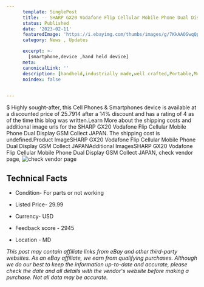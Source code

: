 ```yaml
---
      template: SinglePost
      title: -- SHARP GX20 Vodafone Flip Cellular Mobile Phone Dual Display GSM Collect JAPAN
      status: Published
      date: '2023-02-11'
      featuredImage: 'https://i.ebayimg.com/thumbs/images/g/7KkAAOSwqQpeGHL7/s-l225.jpg'
      category: News , Updates

      excerpt: >-
        [smartphone,device ,hand held device]
      meta:
      canonicalLink: ''
      description: [handheld,industrially made,well crafted,Portable,Mobile,Compact,Convenient,Lightweight,Maneuverable,Man-portable,Miniature,Carriable,Hand-held,Light,Holdable,Transportable,Mobile device,Pocket-sized,On-the-go,Wireless,Cordless,Compact size,Convenient size, smartphone,device ,hand held device]
      noindex: false

        
---
```

$
    Highly sought-after, this Cell Phones & Smartphones device is available at a discounted price of 25.7914 after a 14% discount and has a rating of 4 as of the time this blog was written.Learn More about the shipping costs and additional image urls for the SHARP GX20 Vodafone Flip Cellular Mobile Phone Dual Display GSM Collect JAPAN. The shipping cost is undefined.Product ImageSHARP GX20 Vodafone Flip Cellular Mobile Phone Dual Display GSM Collect JAPANAdditional ImagesSHARP GX20 Vodafone Flip Cellular Mobile Phone Dual Display GSM Collect JAPAN, check vendor page, ![check vendor page](https://origin-galleryplus.ebayimg.com/ws/web/265028084312_2_0_1/225x225.jpg,https://origin-galleryplus.ebayimg.com/ws/web/265028084312_3_0_1/225x225.jpg,https://origin-galleryplus.ebayimg.com/ws/web/265028084312_4_0_1/225x225.jpg,https://origin-galleryplus.ebayimg.com/ws/web/265028084312_5_0_1/225x225.jpg,https://origin-galleryplus.ebayimg.com/ws/web/265028084312_6_0_1/225x225.jpg,https://origin-galleryplus.ebayimg.com/ws/web/265028084312_7_0_1/225x225.jpg,https://origin-galleryplus.ebayimg.com/ws/web/265028084312_8_0_1/225x225.jpg,https://origin-galleryplus.ebayimg.com/ws/web/265028084312_9_0_1/225x225.jpg,https://origin-galleryplus.ebayimg.com/ws/web/265028084312_10_0_1/225x225.jpg,https://origin-galleryplus.ebayimg.com/ws/web/265028084312_11_0_1/225x225.jpg,https://origin-galleryplus.ebayimg.com/ws/web/265028084312_12_0_1/225x225.jpg)
    
    

 ## Technical Facts 



     
      

 - Condition- For parts or not working 


      

 - Listed Price- 29.99 


      

 - Currency- USD 


      

 - Feedback score - 2945 


      

 - Location - MD 


      
      

 *_This post may contain affiliate links from eBay and other third-party websites. As an eBay affiliate, we earn from qualifying purchases. Although we do our best to keep the information up-to-date and accurate, please check the date and all details with the vendor's website before making a purchase. Not all data may be accurate._*



    
    
    
    
    
